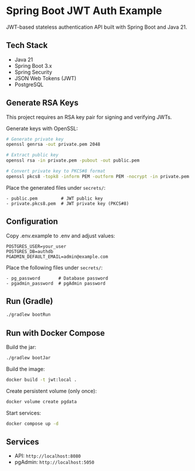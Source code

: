 # Spring Boot JWT Auth Example

JWT-based stateless authentication API built with Spring Boot and Java 21.

## Tech Stack
- Java 21
- Spring Boot 3.x
- Spring Security
- JSON Web Tokens (JWT)
- PostgreSQL

## Generate RSA Keys
This project requires an RSA key pair for signing and verifying JWTs.

Generate keys with OpenSSL:
```bash
# Generate private key
openssl genrsa -out private.pem 2048

# Extract public key
openssl rsa -in private.pem -pubout -out public.pem

# Convert private key to PKCS#8 format
openssl pkcs8 -topk8 -inform PEM -outform PEM -nocrypt -in private.pem -out private.pkcs8.pem
```
Place the generated files under `secrets/`:
```
- public.pem         # JWT public key
- private.pkcs8.pem  # JWT private key (PKCS#8)
```

## Configuration
Copy .env.example to .env and adjust values:
```env
POSTGRES_USER=your_user
POSTGRES_DB=authdb
PGADMIN_DEFAULT_EMAIL=admin@example.com
```
Place the following files under `secrets/`:
```
- pg_password       # Database password
- pgadmin_password  # pgAdmin password
```

## Run (Gradle)
```bash
./gradlew bootRun
```

## Run with Docker Compose
Build the jar:
```bash
./gradlew bootJar
```
Build the image:
```bash
docker build -t jwt:local .
```
Create persistent volume (only once):
```bash
docker volume create pgdata
```
Start services:
```bash
docker compose up -d
```
## Services
 - API: `http://localhost:8080`
 - pgAdmin: `http://localhost:5050`
